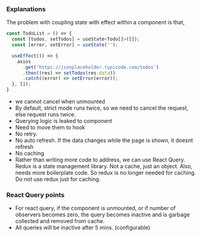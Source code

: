 ### Explanations

The problem with coupling state with effect within a component is that,

```js
const TodoList = () => {
  const [todos, setTodos] = useState<Todo[]>([]);
  const [error, setError] = useState('');

  useEffect(() => {
    axios
      .get('https://jsonplaceholder.typicode.com/todos')
      .then((res) => setTodos(res.data))
      .catch((error) => setError(error));
  }, []);
}
```

- we cannot cancel when unmounted
- By default, strict mode runs twice, so we need to cancel the request, else request runs twice.
- Querying logic is leaked to component
- Need to move them to hook
- No retry.
- No auto refresh. If the data changes while the page is shown, it doesnt refresh
- No caching
- Rather than writing more code to address, we can use React Query. Redux is a state management library.
  Not a cache, just an object. Also, needs more boilerplate code. So redux is no longer needed for caching. Do not use redux just for caching.

### React Query points

- For react query, if the component is unmounted, or if number of observers becomes zero, the query becomes inactive and is garbage collected and removed from cache.
- All queries will be inactive after 5 mins. (configurable)
